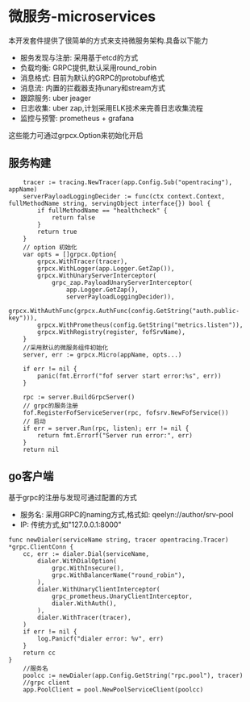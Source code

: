 微服务-microservices
====================
本开发套件提供了很简单的方式来支持微服务架构.具备以下能力

* 服务发现与注册: 采用基于etcd的方式
* 负载均衡: GRPC提供,默认采用round_robin
* 消息格式: 目前为默认的GRPC的protobuf格式
* 消息流: 内置的拦截器支持unary和stream方式
* 跟踪服务: uber jeager
* 日志收集: uber zap,计划采用ELK技术来完善日志收集流程
* 监控与预警: prometheus + grafana

这些能力可通过grpcx.Option来初始化开启

服务构建
-------------
```    
    tracer := tracing.NewTracer(app.Config.Sub("opentracing"), appName)
	serverPayloadLoggingDecider := func(ctx context.Context, fullMethodName string, servingObject interface{}) bool {
		if fullMethodName == "healthcheck" {
			return false
		}
		return true
	}
    // option 初始化
	var opts = []grpcx.Option{
		grpcx.WithTracer(tracer),
		grpcx.WithLogger(app.Logger.GetZap()),
		grpcx.WithUnaryServerInterceptor(
		    grpc_zap.PayloadUnaryServerInterceptor(
		        app.Logger.GetZap(),
		        serverPayloadLoggingDecider)),
		grpcx.WithAuthFunc(grpcx.AuthFunc(config.GetString("auth.public-key"))),
		grpcx.WithPrometheus(config.GetString("metrics.listen")),
		grpcx.WithRegistry(register, fofSrvName),
	}
    //采用默认的微服务组件初始化
	server, err := grpcx.Micro(appName, opts...)

	if err != nil {
		panic(fmt.Errorf("fof server start error:%s", err))
	}
    
	rpc := server.BuildGrpcServer()
	// grpc的服务注册
	fof.RegisterFofServiceServer(rpc, fofsrv.NewFofService())
	// 启动
	if err = server.Run(rpc, listen); err != nil {
		return fmt.Errorf("Server run error:", err)
	}
	return nil
```

go客户端
----------

基于grpc的注册与发现可通过配置的方式
* 服务名: 采用GRPC的naming方式,格式如: qeelyn://author/srv-pool
* IP: 传统方式,如"127.0.0.1:8000"
```
func newDialer(serviceName string, tracer opentracing.Tracer) *grpc.ClientConn {
	cc, err := dialer.Dial(serviceName,
		dialer.WithDialOption(
			grpc.WithInsecure(),
			grpc.WithBalancerName("round_robin"),
		),
		dialer.WithUnaryClientInterceptor(
			grpc_prometheus.UnaryClientInterceptor,
			dialer.WithAuth(),
		),
		dialer.WithTracer(tracer),
	)
	if err != nil {
		log.Panicf("dialer error: %v", err)
	}
	return cc
}
    //服务名
	poolcc := newDialer(app.Config.GetString("rpc.pool"), tracer)	
    //grpc client
	app.PoolClient = pool.NewPoolServiceClient(poolcc)

```
